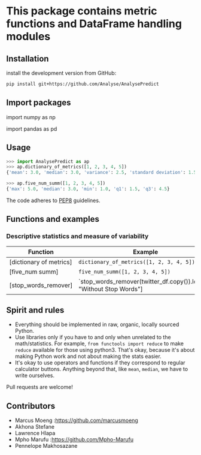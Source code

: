 # This package contains metric functions and DataFrame handling modules

## Installation

install the development version from GitHub:

```bash
pip install git+https://github.com/Analyse/AnalysePredict
```
## Import packages

import numpy as np

import pandas as pd

## Usage

```python
>>> import AnalysePredict as ap
>>> ap.dictionary_of_metrics([1, 2, 3, 4, 5])
{'mean': 3.0, 'median': 3.0, 'variance': 2.5, 'standard deviation': 1.58, 'min': 1.0, 'max': 5.0}

>>> ap.five_num_summ([1, 2, 3, 4, 5])
{'max': 5.0, 'median': 3.0, 'min': 1.0, 'q1': 1.5, 'q3': 4.5}
```

The code adheres to [PEP8] guidelines.

[PEP8]: https://www.python.org/dev/peps/pep-0008/ "PEP 8 -- Style Guide for Python Code"

## Functions and examples

### Descriptive statistics and measure of variability

| Function                           | Example                                                             |
|------------------------------------|---------------------------------------------------------------------|
| [dictionary of metrics]            | `dictionary_of_metrics([1, 2, 3, 4, 5])`                            |
| [five_num summ]                    | `five_num_summ([1, 2, 3, 4, 5])`                                    |
| [stop_words_remover]               | `stop_words_remover(twitter_df.copy()).loc[42, "Without Stop Words"]|                                                              

## Spirit and rules

- Everything should be implemented in raw, organic, locally sourced Python.
- Use libraries only if you have to and only when unrelated to the math/statistics. For example, `from functools import reduce` to make `reduce` available for those using python3. That's okay, because it's about making Python work and not about making the stats easier.
- It's okay to use operators and functions if they correspond to regular calculator buttons. 
Anything beyond that, like `mean`, `median`, we have to write ourselves.

Pull requests are welcome!

## Contributors

- Marcus Moeng :https://github.com/marcusmoeng
- Akhona Stefane 
- Lawrence Hlapa 
- Mpho Marufu  :https://github.com/Mpho-Marufu
- Pennelope Makhosazane
